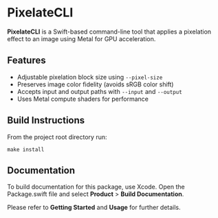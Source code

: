 # PixelateCLI

**PixelateCLI** is a Swift-based command-line tool that applies a pixelation effect to an image using Metal for GPU acceleration.

## Features

- Adjustable pixelation block size using `--pixel-size`
- Preserves image color fidelity (avoids sRGB color shift)
- Accepts input and output paths with `--input` and `--output`
- Uses Metal compute shaders for performance

## Build Instructions

From the project root directory run:

```shell
make install
```

## Documentation

To build documentation for this package, use Xcode. Open the Package.swift file and select **Product** > **Build Documentation**.

Please refer to **Getting Started** and **Usage** for further details.
